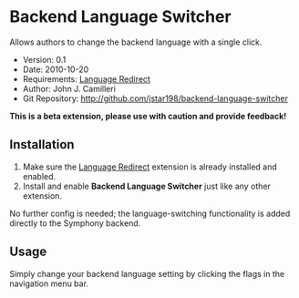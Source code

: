 # Backend Language Switcher #

Allows authors to change the backend language with a single click.

- Version: 0.1
- Date: 2010-10-20
- Requirements: [Language Redirect][1]
- Author: John J. Camilleri
- Git Repository: <http://github.com/jstar198/backend-language-switcher>

**This is a beta extension, please use with caution and provide feedback!**

## Installation ##

 1. Make sure the [Language Redirect][1] extension is already installed and enabled.
 2. Install and enable **Backend Language Switcher** just like any other extension.

No further config is needed; the language-switching functionality is added directly to the Symphony backend.

## Usage ##

Simply change your backend language setting by clicking the flags in the navigation menu bar.



  [1]: http://symphony-cms.com/download/extensions/view/41994/